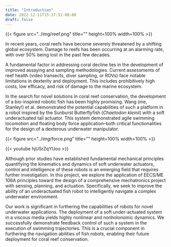 ```yaml
---
title: "Introduction"
date: 2022-12-11T15:37:51-08:00
draft: false
---
```


{{< figure src="../img/reef.png" title="" height=100% width=100% >}}

In recent years, coral reefs have become severely threatened by a shifting global ecosystem.
Damage to reefs has been occurring at an alarming rate, with over 50% being lost in the past few decades.

A fundamental factor in addressing coral decline lies in the development of improved assaying and sampling methodologies.
Current assessments of reef health (video transects, diver sampling, or ROVs) face notable limitations in dexterity and deployment.
This includes prohibitively high costs, low efficacy, and risk of damage to the marine ecosystem.

In the search for novel solutions in coral reef conservation, the development of a bio-inspired robotic fish has been highly promising.
Wang (me, Stanley!) et al. demonstrated the potential capabilities of such a platform in a robot inspired by the Sunburst Butterflyfish (_Chaetodon kleinii_) with a soft underactuated tail actuator.
This system demonstrated agile swimming locomotion and floating body force application–both critical functionalities for the design of a dexterous underwater manipulator.

{{< figure src="../img/force.png" title="" height=100% width=100% >}}

{{< youtube hjUSrZqYUoo >}}

Although prior studies have established fundamental mechanical principles quantifying the kinematics and dynamics of soft underwater actuators, control and intelligence of these robots is an emerging field that requires further investigation.
In this project, we explore the application of EECS/ME 106A principles toward the design of a comprehensive mechatronics project with sensing, planning, and actuation.
Specifically, we seek to improve the ability of an underactuated fish robot to intelligently navigate a complex underwater environment.

Our work is significant in furthering the capabilities of robots for novel underwater applications.
The deployment of a soft under-actuated system in a viscous media yields highly nonlinear and nonholonomic dynamics.
We successfully demonstrate feedback control of such a system in the execution of swimming trajectories.
This is a crucial component in furthering the navigation abilities of fish robots, enabling their future deployment for coral reef conservation.
